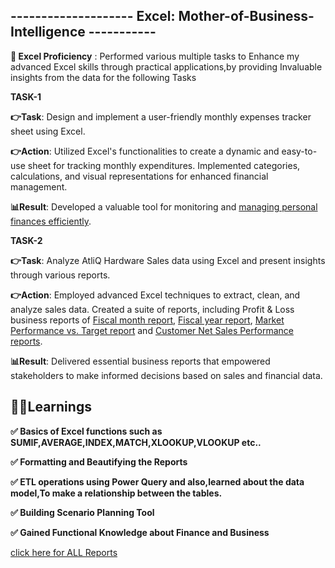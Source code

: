 ## **-------------------- **Excel: Mother-of-Business-Intelligence** -----------**

**🎯 Excel Proficiency** : Performed various multiple tasks to Enhance my advanced Excel skills through practical applications,by providing Invaluable insights from the data for the  following Tasks
                                              

**TASK-1**

**👉Task**: Design and implement a user-friendly monthly expenses tracker sheet using Excel.

**👉Action**: Utilized Excel's functionalities to create a dynamic and easy-to-use sheet for tracking monthly expenditures. Implemented categories, calculations, and visual representations for enhanced financial management.

**📊Result**: Developed a valuable tool for monitoring and [managing personal finances efficiently](https://github.com/kishanchand9989/Excel-Mother-of-Business-Intelligence/blob/main/Monthly_Expenses_Tracker_Report.pdf).


**TASK-2**

**👉Task**: Analyze AtliQ Hardware Sales data using Excel and present insights through various reports.

**👉Action**: Employed advanced Excel techniques to extract, clean, and analyze sales data. Created a suite of reports, including Profit & Loss business reports of [Fiscal month report](https://github.com/kishanchand9989/Excel-Mother-of-Business-Intelligence/blob/main/P%26L_by_Fiscal_month.png),
[Fiscal year report](https://github.com/kishanchand9989/Excel-Mother-of-Business-Intelligence/blob/main/P%26L_by_Fiscal_Year.png),
[Market Performance vs. Target report](https://github.com/kishanchand9989/Excel-Mother-of-Business-Intelligence/blob/main/Market_perf_vs_Target_Business_report.pdf) and [Customer Net Sales Performance reports](https://github.com/kishanchand9989/Excel-Mother-of-Business-Intelligence/blob/main/business_Sales_Report_pdf.pdf).

**📊Result**: Delivered essential business reports that empowered stakeholders to make informed decisions based on sales and financial data.



## **📌📌Learnings**
 
  **✅ Basics of Excel functions such as SUMIF,AVERAGE,INDEX,MATCH,XLOOKUP,VLOOKUP etc..**
  
  **✅ Formatting and Beautifying the Reports**
  
  **✅ ETL operations using Power Query and also,learned about the data model,To make a relationship between the tables.**
  
  **✅ Building Scenario Planning Tool**
  
  **✅ Gained Functional Knowledge about Finance and Business**

[click here for ALL Reports](https://drive.google.com/drive/folders/1PAGSKlNjS5F7xpz1qrtb8_MArpSt8cgE?usp=sharing)



